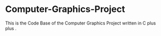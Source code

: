 # Computer-Graphics-Project
This is the Code Base of the Computer Graphics Project written in C plus plus .
